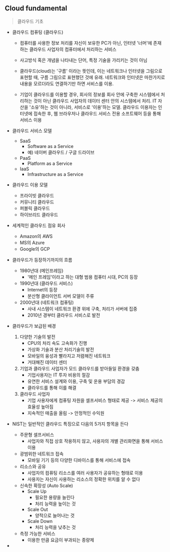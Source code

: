 ## Cloud fundamental

> 클라우드 기초



- 클라우드 컴퓨팅 (클라우드)

  - 컴퓨터를 사용한 정보 처리를 자신이 보유한 PC가 아닌, 인터넷 '너머'에 존재하는 클라우드 사업자의 컴퓨터에서 처리하는 서비스

  - 사고방식 혹은 개념을 나타내는 단어, 특정 기술을 가리키는 것이 아님

  - 클라우드(cloud)는 '구름' 이라는 뜻인데, 이는 네트워크나 인터넷을 그림으로 표현할 때, 구름 그림으로 표현했던 것에 유래. 네트워크와 인터넷은 마찬가지로 내용을 모르더라도 연결하기만 하면 서비스를 이용. 

  - 기업이 클라우드를 이용할 경우, 회사의 정보를 회사 안에 구축한 시스템에서 처리하는 것이 아닌 클라우드 사업자의 데이터 센터 안의 시스템에서 처리. IT 자산을 '소유'하는 것이 아니라, 서비스로 '이용'하는 모델. 클라우드 이용자는 인터넷에 접속한 후, 웹 브라우저나 클라우드 서비스 전용 소프트웨어 등을 통해 서비스 이용

    

- 클라우드 서비스 모델

  - SaaS
    - Software as a Service
    - 예) 네이버 클라우드 / 구글 드라이브
  - PaaS
    - Platform as a Service
  - IaaS
    - Infrastructure as a Service



- 클라우드 이용 모델
  - 프라이빗 클라우드
  - 커뮤니티 클라우드
  - 퍼블릭 클라우드
  - 하이브리드 클라우드



- 세계적인 클라우드 점유 회사
  - Amazon의 AWS
  - MS의 Azure
  - Google의 GCP



- 클라우드가 등장하기까지의 흐름
  - 1980년대 (메인프레임)
    - '메인 프레임'이라고 하는 대형 범용 컴퓨터 시대, PC의 등장
  - 1990년대 (클라우드 서비스)
    - Internet의 등장
    - 분산형 클라이언트 서버 모델이 주류
  - 2000년대 (네트워크 컴퓨팅)
    - 사내 시스템이 네트워크 환경 위에 구축, 처리가 서버에 집중
    - 2010년 경부터 클라우드 서비스로 발전



- 클라우드가 보급된 배경
  1. 다양한 기술의 발전
     - CPU의 처리 속도 고속화가 진행
     - 가상화 기술과 분산 처리기술의 발전
     - 모바일의 융성과 빨라지고 저렴해진 네트워크
     - 거대해진 데이터 센터
  2. 기업과 클라우드 사업자가 모드 클라우드를 받아들일 환경을 갖춤
     - 기업사용자는 IT 투자 비용의 절감
     - 유연한 서비스 설계와 이용, 구축 및 운용 부담의 경감
     - 클라우드를 통해 이를 해결
  3. 클라우드 사업자
     - 기업 사용자에게 컴퓨팅 자원을 셀프서비스 형태로 제공 -> 서비스 제공의 효율성 높아짐
     - 지속적인 매출을 올림 -> 안정적인 수익원



- NIST는 일반적인 클라우드 특징으로 다음의 5가지 항목을 든다
  - 주문형 셀프서비스
    - 사업자와 직접 상호 작용하지 않고, 사용자의 개별 관리화면을 통해 서비스 이용
  - 광범위한 네트워크 접속
    - 모바일 기기 등의 다양한 디바이스를 통해 서비스에 접속
  - 리소스와 공유
    - 사업자의 컴퓨팅 리소스를 여러 사용자가 공유하는 형태로 이용
    - 사용자는 자신이 사용하는 리소스의 정확한 위치를 알 수 없다
  - 신속한 확장성 (Auto Scale)
    - Scale Up
      - 필요한 용량을 늘린다
      - 처리 능력을 높이는 것
    - Scale Out
      - 양적으로 늘어나는 것
    - Scale Down
      - 처리 능력을 낮추는 것
  - 측정 가능한 서비스
    - 이용한 만큼 요금이 부과되는 종량제



- 